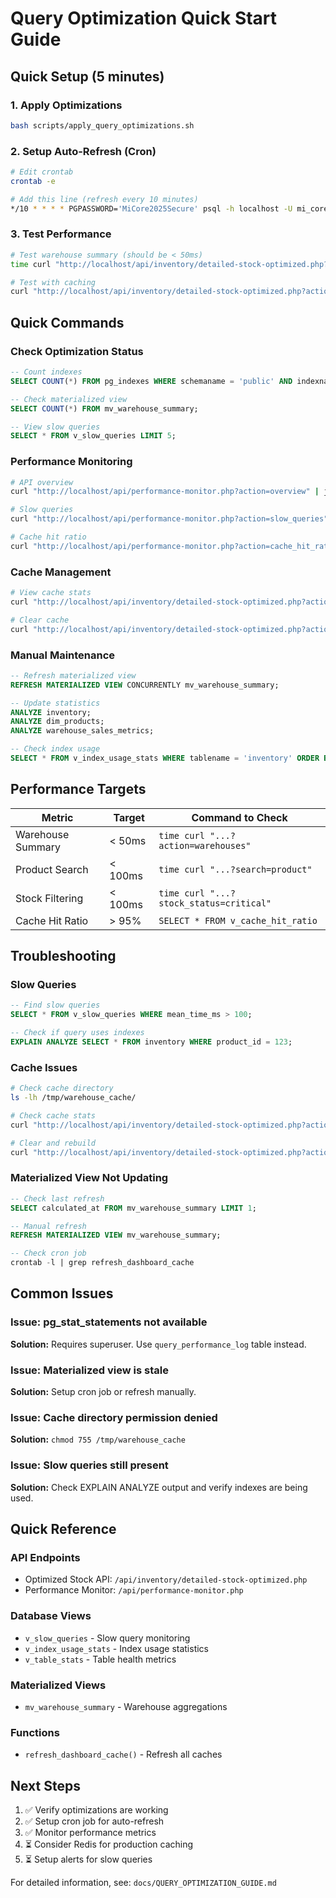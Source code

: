 # Query Optimization Quick Start Guide

## Quick Setup (5 minutes)

### 1. Apply Optimizations

```bash
bash scripts/apply_query_optimizations.sh
```

### 2. Setup Auto-Refresh (Cron)

```bash
# Edit crontab
crontab -e

# Add this line (refresh every 10 minutes)
*/10 * * * * PGPASSWORD='MiCore2025Secure' psql -h localhost -U mi_core_user -d mi_core_db -c "SELECT refresh_dashboard_cache();" >> /var/log/warehouse_cache.log 2>&1
```

### 3. Test Performance

```bash
# Test warehouse summary (should be < 50ms)
time curl "http://localhost/api/inventory/detailed-stock-optimized.php?action=warehouses"

# Test with caching
curl "http://localhost/api/inventory/detailed-stock-optimized.php?action=warehouses" | jq '.meta.cached'
```

## Quick Commands

### Check Optimization Status

```sql
-- Count indexes
SELECT COUNT(*) FROM pg_indexes WHERE schemaname = 'public' AND indexname LIKE 'idx_%';

-- Check materialized view
SELECT COUNT(*) FROM mv_warehouse_summary;

-- View slow queries
SELECT * FROM v_slow_queries LIMIT 5;
```

### Performance Monitoring

```bash
# API overview
curl "http://localhost/api/performance-monitor.php?action=overview" | jq

# Slow queries
curl "http://localhost/api/performance-monitor.php?action=slow_queries" | jq

# Cache hit ratio
curl "http://localhost/api/performance-monitor.php?action=cache_hit_ratio" | jq
```

### Cache Management

```bash
# View cache stats
curl "http://localhost/api/inventory/detailed-stock-optimized.php?action=cache_stats" | jq

# Clear cache
curl "http://localhost/api/inventory/detailed-stock-optimized.php?action=clear_cache"
```

### Manual Maintenance

```sql
-- Refresh materialized view
REFRESH MATERIALIZED VIEW CONCURRENTLY mv_warehouse_summary;

-- Update statistics
ANALYZE inventory;
ANALYZE dim_products;
ANALYZE warehouse_sales_metrics;

-- Check index usage
SELECT * FROM v_index_usage_stats WHERE tablename = 'inventory' ORDER BY index_scans DESC LIMIT 10;
```

## Performance Targets

| Metric            | Target  | Command to Check                        |
| ----------------- | ------- | --------------------------------------- |
| Warehouse Summary | < 50ms  | `time curl "...?action=warehouses"`     |
| Product Search    | < 100ms | `time curl "...?search=product"`        |
| Stock Filtering   | < 100ms | `time curl "...?stock_status=critical"` |
| Cache Hit Ratio   | > 95%   | `SELECT * FROM v_cache_hit_ratio`       |

## Troubleshooting

### Slow Queries

```sql
-- Find slow queries
SELECT * FROM v_slow_queries WHERE mean_time_ms > 100;

-- Check if query uses indexes
EXPLAIN ANALYZE SELECT * FROM inventory WHERE product_id = 123;
```

### Cache Issues

```bash
# Check cache directory
ls -lh /tmp/warehouse_cache/

# Check cache stats
curl "http://localhost/api/inventory/detailed-stock-optimized.php?action=cache_stats"

# Clear and rebuild
curl "http://localhost/api/inventory/detailed-stock-optimized.php?action=clear_cache"
```

### Materialized View Not Updating

```sql
-- Check last refresh
SELECT calculated_at FROM mv_warehouse_summary LIMIT 1;

-- Manual refresh
REFRESH MATERIALIZED VIEW mv_warehouse_summary;

-- Check cron job
crontab -l | grep refresh_dashboard_cache
```

## Common Issues

### Issue: pg_stat_statements not available

**Solution:** Requires superuser. Use `query_performance_log` table instead.

### Issue: Materialized view is stale

**Solution:** Setup cron job or refresh manually.

### Issue: Cache directory permission denied

**Solution:** `chmod 755 /tmp/warehouse_cache`

### Issue: Slow queries still present

**Solution:** Check EXPLAIN ANALYZE output and verify indexes are being used.

## Quick Reference

### API Endpoints

-   Optimized Stock API: `/api/inventory/detailed-stock-optimized.php`
-   Performance Monitor: `/api/performance-monitor.php`

### Database Views

-   `v_slow_queries` - Slow query monitoring
-   `v_index_usage_stats` - Index usage statistics
-   `v_table_stats` - Table health metrics

### Materialized Views

-   `mv_warehouse_summary` - Warehouse aggregations

### Functions

-   `refresh_dashboard_cache()` - Refresh all caches

## Next Steps

1. ✅ Verify optimizations are working
2. ✅ Setup cron job for auto-refresh
3. ✅ Monitor performance metrics
4. ⏳ Consider Redis for production caching
5. ⏳ Setup alerts for slow queries

For detailed information, see: `docs/QUERY_OPTIMIZATION_GUIDE.md`
